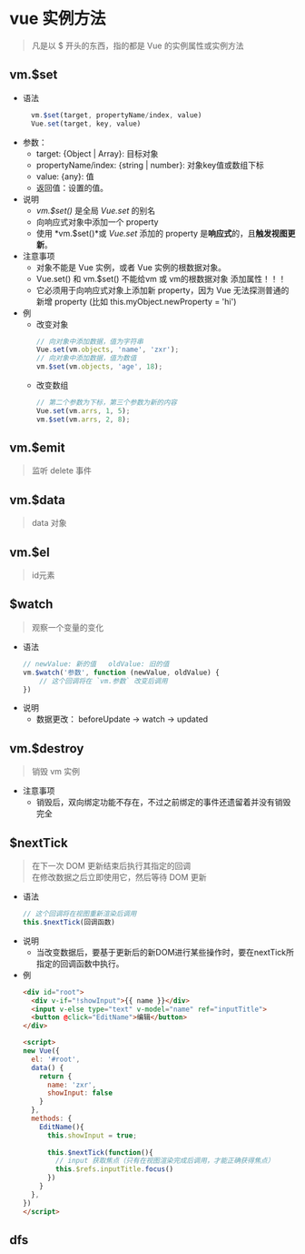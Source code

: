 # vue 实例方法

  > 凡是以 $ 开头的东西，指的都是 Vue 的实例属性或实例方法

## vm.$set
  > 

  - 语法
    ```js
      vm.$set(target, propertyName/index, value)
      Vue.set(target, key, value)
    ```
  - 参数：
    - target: {Object | Array}: 目标对象 
    - propertyName/index: {string | number}: 对象key值或数组下标 
    - value: {any}: 值
    - 返回值：设置的值。
  - 说明
    - *vm.$set()* 是全局 *Vue.set* 的别名
    - 向响应式对象中添加一个 property
    - 使用 *vm.$set()*或 *Vue.set* 添加的 property 是**响应式**的，且**触发视图更新**。
  - 注意事项
    - 对象不能是 Vue 实例，或者 Vue 实例的根数据对象。
    - Vue.set() 和 vm.$set() 不能给vm 或 vm的根数据对象 添加属性！！！
    - 它必须用于向响应式对象上添加新 property，因为 Vue 无法探测普通的新增 property (比如 this.myObject.newProperty = 'hi')
  - 例
    - 改变对象
      ```js
      // 向对象中添加数据，值为字符串
      Vue.set(vm.objects, 'name', 'zxr');
      // 向对象中添加数据，值为数值
      vm.$set(vm.objects, 'age', 18);
      ```
    - 改变数组
      ```js
      // 第二个参数为下标，第三个参数为新的内容
      Vue.set(vm.arrs, 1, 5);
      vm.$set(vm.arrs, 2, 8);
      ```



## vm.$emit
  > 监听 delete 事件

## vm.$data
  > data 对象

## vm.$el
  > id元素

## $watch
  > 观察一个变量的变化

  - 语法
    ```js
    // newValue: 新的值   oldValue: 旧的值
    vm.$watch('参数', function (newValue, oldValue) {
        // 这个回调将在 `vm.参数` 改变后调用
    })
    ```
  - 说明
    - 数据更改： beforeUpdate -> watch -> updated
    

## vm.$destroy
  > 销毁 vm 实例
  - 注意事项
    - 销毁后，双向绑定功能不存在，不过之前绑定的事件还遗留着并没有销毁完全

## $nextTick
  > 在下一次 DOM 更新结束后执行其指定的回调  
  > 在修改数据之后立即使用它，然后等待 DOM 更新

  - 语法
    ```js
    // 这个回调将在视图重新渲染后调用
    this.$nextTick(回调函数)
    ```
  - 说明
    - 当改变数据后，要基于更新后的新DOM进行某些操作时，要在nextTick所指定的回调函数中执行。
  - 例
    ```html
    <div id="root">
      <div v-if="!showInput">{{ name }}</div>
      <input v-else type="text" v-model="name" ref="inputTitle">
      <button @click="EditName">编辑</button>
    </div>
    
    <script>
    new Vue({
      el: '#root',
      data() {
        return {
          name: 'zxr',
          showInput: false
        }
      },
      methods: {
        EditName(){
          this.showInput = true;
          
          this.$nextTick(function(){
            // input 获取焦点（只有在视图渲染完成后调用，才能正确获得焦点）
            this.$refs.inputTitle.focus()
          })
        }
      },
    })
    </script>
    ```



## dfs



